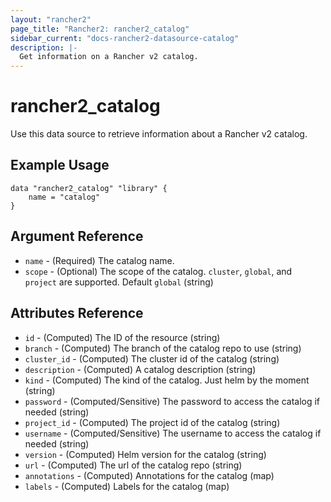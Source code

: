 ```yaml
---
layout: "rancher2"
page_title: "Rancher2: rancher2_catalog"
sidebar_current: "docs-rancher2-datasource-catalog"
description: |-
  Get information on a Rancher v2 catalog.
---
```


# rancher2\_catalog

Use this data source to retrieve information about a Rancher v2 catalog.

## Example Usage

```
data "rancher2_catalog" "library" {
    name = "catalog"
}
```

## Argument Reference

* `name` - (Required) The catalog name.
* `scope` - (Optional) The scope of the catalog. `cluster`, `global`, and `project` are supported. Default `global` (string)

## Attributes Reference

* `id` - (Computed) The ID of the resource (string)
* `branch` - (Computed) The branch of the catalog repo to use (string)
* `cluster_id` - (Computed) The cluster id of the catalog (string)
* `description` - (Computed) A catalog description (string)
* `kind` - (Computed) The kind of the catalog. Just helm by the moment (string)
* `password` - (Computed/Sensitive) The password to access the catalog if needed (string)
* `project_id` - (Computed) The project id of the catalog (string)
* `username` - (Computed/Sensitive) The username to access the catalog if needed (string)
* `version` - (Computed) Helm version for the catalog (string)
* `url` - (Computed) The url of the catalog repo (string)
* `annotations` - (Computed) Annotations for the catalog (map)
* `labels` - (Computed) Labels for the catalog (map)

